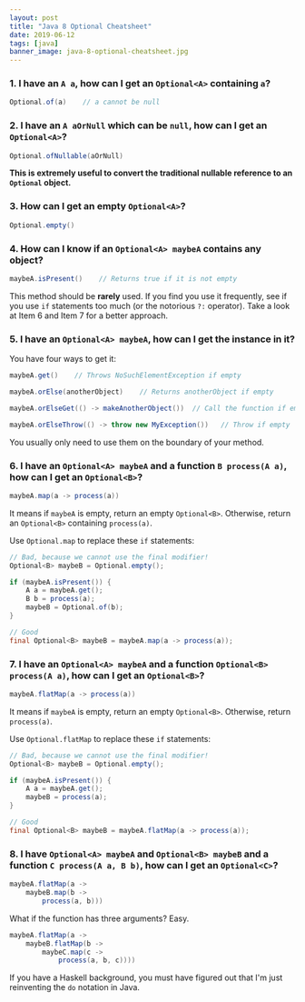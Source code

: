 ```yaml
---
layout: post
title: "Java 8 Optional Cheatsheet"
date: 2019-06-12
tags: [java]
banner_image: java-8-optional-cheatsheet.jpg
---
```


### 1. I have an `A a`, how can I get an `Optional<A>` containing `a`?

```java
Optional.of(a)    // a cannot be null
```

### 2. I have an `A aOrNull` which can be `null`, how can I get an `Optional<A>`?

```java
Optional.ofNullable(aOrNull)
```

**This is extremely useful to convert the traditional nullable reference to an
`Optional` object.**

<!--more-->

### 3. How can I get an empty `Optional<A>`?

```java
Optional.empty()
```

### 4. How can I know if an `Optional<A> maybeA` contains any object?

```java
maybeA.isPresent()    // Returns true if it is not empty
```

This method should be **rarely** used. If you find you use it frequently, see if
you use `if` statements too much (or the notorious `?:` operator). Take a look
at Item 6 and Item 7 for a better approach.

### 5. I have an `Optional<A> maybeA`, how can I get the instance in it?

You have four ways to get it:

```java
maybeA.get()    // Throws NoSuchElementException if empty

maybeA.orElse(anotherObject)    // Returns anotherObject if empty

maybeA.orElseGet(() -> makeAnotherObject())  // Call the function if empty

maybeA.orElseThrow(() -> throw new MyException())   // Throw if empty
```

You usually only need to use them on the boundary of your method.

### 6. I have an `Optional<A> maybeA` and a function `B process(A a)`, how can I get an `Optional<B>`?

```java
maybeA.map(a -> process(a))
```

It means if `maybeA` is empty, return an empty `Optional<B>`. Otherwise, return an
`Optional<B>` containing `process(a)`.

Use `Optional.map` to replace these `if` statements:

```java
// Bad, because we cannot use the final modifier!
Optional<B> maybeB = Optional.empty();   

if (maybeA.isPresent()) {
    A a = maybeA.get();
    B b = process(a);
    maybeB = Optional.of(b);
}
```

```java
// Good
final Optional<B> maybeB = maybeA.map(a -> process(a));
```


### 7. I have an `Optional<A> maybeA` and a function `Optional<B> process(A a)`, how can I get an `Optional<B>`?

```java
maybeA.flatMap(a -> process(a))
```

It means if `maybeA` is empty, return an empty `Optional<B>`. Otherwise, return
`process(a)`.

Use `Optional.flatMap` to replace these `if` statements:

```java
// Bad, because we cannot use the final modifier!
Optional<B> maybeB = Optional.empty();

if (maybeA.isPresent()) {
    A a = maybeA.get();
    maybeB = process(a);
}
```

```java
// Good
final Optional<B> maybeB = maybeA.flatMap(a -> process(a));
```

### 8. I have `Optional<A> maybeA` and `Optional<B> maybeB` and a function `C process(A a, B b)`, how can I get an `Optional<C>`?

```java
maybeA.flatMap(a ->
    maybeB.map(b ->
        process(a, b)))
```

What if the function has three arguments? Easy.

```java
maybeA.flatMap(a ->
    maybeB.flatMap(b ->
        maybeC.map(c ->
            process(a, b, c))))
```

If you have a Haskell background, you must have figured out that I'm just
reinventing the `do` notation in Java.
